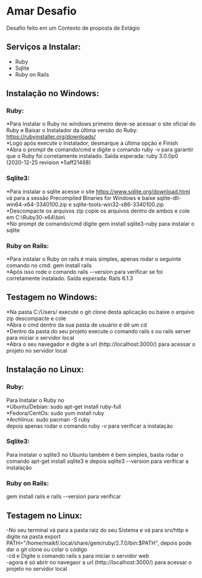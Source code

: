 # Amar Desafio
Desafio feito em um Contexto de proposta de Estágio

## Serviços a Instalar:
*  Ruby
*  Sqlite
*  Ruby on Rails

## Instalação no Windows:
### Ruby:  
*Para Instalar o Ruby no windows primeiro deve-se acessar o site oficial do Ruby e Baixar o Instalador da última versão do Ruby: https://rubyinstaller.org/downloads/  
*Logo após execute o Instalador, desmarque a última opção e Finish  
*Abra o prompt de comando/cmd e digite o comando ruby -v para garantir que o Ruby foi corretamente instalado. Saida esperada: ruby 3.0.0p0 (2020-12-25 revision *5aff21468)  

### Sqlite3:  
*Para instalar o sqlite acesse o site https://www.sqlite.org/download.html vá para a sessão Precompiled Binaries for Windows e baixe sqlite-dll-win64-x64-3340100.zip e sqlite-tools-win32-x86-3340100.zip  
*Descompacte os arquivos zip copie os arquivos dentro de ambos e cole em C:\Ruby30-x64\bin\  
*No prompt de comando/cmd digite gem install sqlite3-ruby para instalar o sqlite  

### Ruby on Rails:  
*Para instalar o Ruby on rails é mais simples, apenas rodar o seguinte comando no cmd: gem install rails  
*Após isso rode o comando rails --version para verificar se foi corretamente instalado. Saída esperada: Rails 6.1.3  

## Testagem no Windows:  
*Na pasta C:/Users/<Seu Usuario> execute o git clone desta aplicação ou baixe o arquivo zip descompacte e cole  
*Abra o cmd dentro da sua pasta de usuário e dê um cd <pasta do seu projeto>  
*Dentro da pasta do seu projeto execute o comando rails s ou rails server para iniciar o servidor local  
*Abra o seu navegador e digite a url (http://localhost:3000/) para acessar o projeto no servidor local  

## Instalação no Linux:  
### Ruby:  
Para Instalar o Ruby no  
*Ubuntu/Debian: sudo apt-get install ruby-full  
*Fedora/CentOs: sudo yum install ruby  
*Archlinux: sudo pacman -S ruby  
depois apenas rodar o comando ruby -v para verificar a instalação  

### Sqlite3:  
Para instalar o sqlite3 no Ubuntu também é bem simples, basta rodar o comando apt-get install sqlite3 e depois sqlite3 --version para verificar a instalação  

### Ruby on Rails:  
gem install rails e rails --version para verificar  

## Testagem no Linux:  
-No seu terminal vá para a pasta raiz do seu Sistema e vá para srv/http e digite na pasta export PATH="/home/maikf/.local/share/gem/ruby/2.7.0/bin:$PATH", depois pode dar o git clone ou colar o código  
-cd <nome do projet> e Digite o comando rails s para iniciar o servidor web  
-agora é só abrir no navegaor a url (http://localhost:3000/) para acessar o projeto no servidor local
